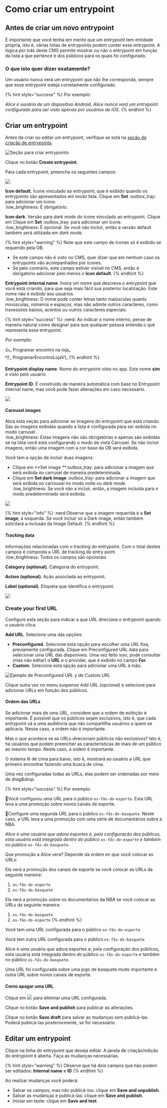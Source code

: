 # Como criar um entrypoint

## Antes de criar um novo entrypoint

É importante que você tenha em mente que um entrypoint tem entidade própria, isto é, várias listas de entrypoints podem conter esse entrypoint. A lógica por trás deste CMS permite mostrar ou não o entrypoint em função da lista a que pertence e dos públicos para os quais foi configurado.

### O que isto quer dizer exatamente?

Um usuário nunca verá um entrypoint que não lhe corresponda, sempre que esse entrypoint esteja corretamente configurado.

{% hint style="success" %}
Por exemplo:

_Alice é usuária de um dispositivo Android. Alice nunca verá um entrypoint configurado para ser visto apenas por usuários de iOS._
{% endhint %}

## Criar um entrypoint

Antes de criar ou editar um entrypoint, verifique se está na [seção de criação de entrypoints](./#estoy-en-la-seccion-para-crear-o-editar-un-entrypoint).

![Seção para criar entrypoints](.gitbook/assets/seccion\_entrypoints.png)

Clique no botão **Create entrypoint**.

Para cada entrypoint, preencha os seguintes campos:

![](.gitbook/assets/entrypoint\_creacion.png)

**Icon default.** Ícone vinculado ao entrypoint, que é exibido quando os entrypoints são apresentados em modo lista. Clique em **Set** :outbox\_tray: para adicionar um ícone.\
:low\_brightness: É obrigatório.

**Icon dark**. Versão para _dark mode_ do ícone vinculado ao entrypoint. Clique em Clique em **Set** :outbox\_tray: para adicionar um ícone.\
:low\_brightness: É opcional. Se você não incluir, então a versão default também será utilizada em _dark mode_.

{% hint style="warning" %}
Note que este campo de ícones só é exibido se requerido pela OB.

* Se este campo não é visto no CMS, quer dizer que em nenhum caso os entrypoints vão acompanhados por ícones.
* Se pelo contrário, este campo estiver visível no CMS, então é obrigatório adicionar pelo menos o **Icon default**.
{% endhint %}

**Entrypoint internal name**. Insira um nome que descreva o entrypoint que você está criando, para que seja mais fácil sua posterior localização. Este nome não é exibido aos usuários.\
:low\_brightness: O nome pode conter letras tanto maiúsculas quanto minúsculas, números e espaços, mas não admite outros caracteres, como travessões baixos, acentos ou outros caracteres especiais.

{% hint style="success" %}
:nerd: Ao indicar o nome interno, pense de maneira natural como designar para que qualquer pessoa entenda o que representa esse entrypoint.

_Por exemplo:_

:thumbsup:_ Programar encontro na loja_\
:thumbsdown:_ ProgramarEncontroLojaV1_
{% endhint %}

**Entrypoint display name**. Nome do entrypoint visto no app. Este nome **sim** é visto pelo usuário.

**Entrypoint ID**. É construído de maneira automática com base no Entrypoint internal name, mas você pode fazer alterações em caso necessário.

![](.gitbook/assets/crear\_entrypoint\_ID\_automatico.gif)

#### **Carousel images**

Abra esta seção para adicionar as imagens do entrypoint que está criando. São as imagens exibidas quando a lista é configurada para ser exibida no modo carrusel.\
:low\_brightness: Estas imagens não são obrigatórias e apenas são exibidas se na lista você está configurando o modo de vista Carrusel. Se não incluir imagens, então uma imagem com a cor base da OB será exibida.

Você tem a opção de incluir duas imagens:

* Clique em **Set image **:outbox\_tray: para adicionar a imagem que será exibida no carrusel de maneira predeterminada.
* Clique em **Set dark image** :outbox\_tray: para adicionar a imagem que será exibida no carrousel no modo noite ou _dark mode_.\
  :low\_brightness: Se você não a incluir, então, a imagem incluída para o modo predeterminado será exibida.

![](.gitbook/assets/carousel\_images.png)

{% hint style="info" %}
:nerd:Observe que a imagem requerida é a **Set image**, à esquerda. Se você incluir só a Dark image, então também solicitará a inclusão da Image Default.
{% endhint %}

#### **Tracking data**

Informações relacionadas com o tracking do entrypoint. Com o total destes campos é composta a URL de tracking do entry point.\
:low\_brightness: Todos os campos são opcionais

**Category (optional)**. Categoria do entrypoint.

**Action (optional)**. Ação associada ao entrypoint.

**Label (optional)**. Etiqueta que identifica o entrypoint.

![](.gitbook/assets/tracking\_data.png)

### Create your first URL

Configure esta seção para indicar a que URL direciona o entrypoint quando o usuário clica.

**Add URL**. Selecione uma das opções:

* **Preconfigured**. Selecione esta opção para escolher uma URL fixa, previamente configurada. Clique em Preconfigured URL data para selecionar uma URL das disponíveis. Uma vez feito isso, pode consultar (mas não editar) o **URL** e o provider, que é exibido no campo **For**.
* **Custom**. Selecione esta opção para adicionar uma URL à mão.

![Ejemplo de Preconfigured URL y de Custom URL](.gitbook/assets/AddURL\_Entrypoints.png)

Clique outra vez no menu suspenso Add URL (opcional) e selecione para adicionar URLs em função dos públicos.

#### Ordem das URLs

Se adicionar mais de uma URL, considere que a ordem de exibição é importante. É possível que os públicos sejam exclusivos, isto é, que cada entrypoint vá a uma audiência que não compartilha usuários a quem se aplicaria. Nesse caso, a ordem não é importante.

Mas o que acontece se as URLs direcionam públicos não exclusivos? Isto é, há usuários que podem preencher as características de mais de um público ao mesmo tempo. Neste caso, a ordem é importante.

O sistema lê de cima para baixo, isto é, mostrará ao usuário a URL que primeiro encontrar fazendo uma busca de cima.

Uma vez configuradas todas as URLs, elas podem ser ordenadas por meio de _drag\&drop_.

{% hint style="success" %}
Por exemplo:

🥇Você configurou uma URL para o público `os-fãs-do-esporte`. Esta URL leva a uma promoção sobre novos canais de esporte.

🏀Configure uma segunda URL para o público `os-fãs-do-basquete`. Neste caso, a URL leva a uma promoção com uma série de documentários sobre a NBA.

_Alice é uma usuária que adora esportes e, pela configuração dos públicos, esta usuária está integrada dentro do público `os-fãs-do-esporte` e também no público `os-fãs-do-basquete.`_

Que promoção a Alice verá? Depende da ordem en que você colocar as URLs:

Ela verá a promoção dos canais de esporte se você colocar as URLs da seguinte maneira:

1. `os-fãs-do-esporte`
2. `os-fãs-do-basquete`

Ela verá a promoção sobre os documentários da NBA se você colocar as URLs da seguinte maneira:

1. `os-fãs-do-basquete`
2. `os-fãs-do-esporte`
{% endhint %}

Você tem uma URL configurada para o público `os-fãs-do-esporte`

Você tem outra URL configurada para o público `os-fãs-do-basquete`

Alice é uma usuária que adora esportes e, pela configuração dos públicos, esta usuária está integrada dentro do público `os-fãs-do-esporte` e também no público `os-fãs-do-basquete.`

Uma URL foi configurada sobre uma jogo de basquete muito importante e outra URL sobre novos canais de esporte.

#### Como apagar uma URL

Clique em ![](.gitbook/assets/icono\_borrar.png) para eliminar uma URL configurada.

Clique no botão **Save and publish** para publicar as alterações.

Clique no botão **Save draft** para salvar as mudanças sem publicá-las. Poderá publicá-las posteriormente, se for necessário.

## Editar um entrypoint

Clique na linha do entrypoint que deseja editar. A janela de criação/edição do entrypoint é aberta. Faça as mudanças necessárias.

{% hint style="warning" %}
Observe que há dois campos que não podem ser editados: **Internal name** e **ID**
{% endhint %}

Ao realizar mudanças você poderá:

* Salvar os campos, mas não publicá-los: clique em **Save and unpublish**.
* Salvar as mudanças e publicá-las: clique em **Save and publish**.
* Iniciar um teste: clique em **Save and test**.
